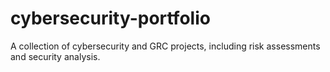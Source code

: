 # cybersecurity-portfolio
A collection of cybersecurity and GRC projects, including risk assessments and security analysis.
